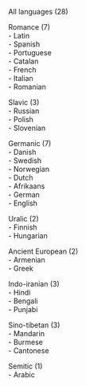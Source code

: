 All languages (28)

Romance (7)\
    - Latin\
    - Spanish\
    - Portuguese\
    - Catalan\
    - French\
    - Italian\
    - Romanian

Slavic (3)\
    - Russian\
    - Polish\
    - Slovenian

Germanic (7)\
    - Danish\
    - Swedish\
    - Norwegian\
    - Dutch\
    - Afrikaans\
    - German\
    - English

Uralic (2)\
    - Finnish\
    - Hungarian

Ancient European (2)\
    - Armenian\
    - Greek

Indo-iranian (3)\
    - Hindi\
    - Bengali\
    - Punjabi

Sino-tibetan (3)\
    - Mandarin\
    - Burmese\
    - Cantonese

Semitic (1)\
    - Arabic
